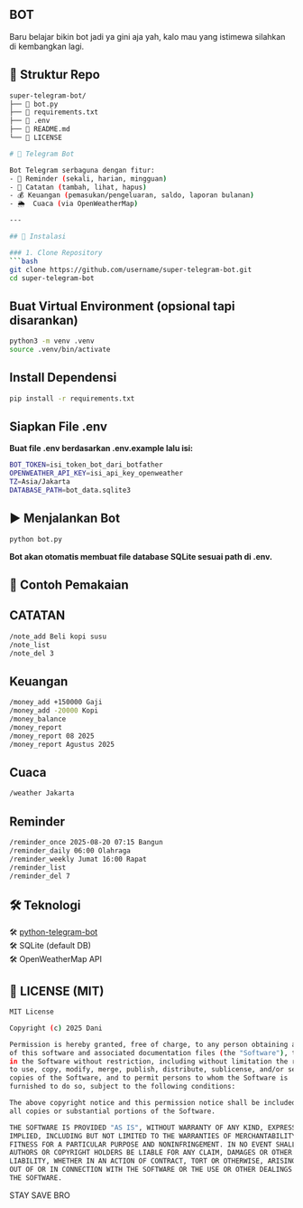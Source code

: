 ## BOT
Baru belajar bikin bot jadi ya gini aja yah, kalo mau yang istimewa silahkan di kembangkan lagi.

## 📂 Struktur Repo
```bash
super-telegram-bot/
├── 📂 bot.py
├── 📂 requirements.txt
├── 📂 .env
├── 📂 README.md
└── 📂 LICENSE

# 🤖 Telegram Bot

Bot Telegram serbaguna dengan fitur:
- 📅 Reminder (sekali, harian, mingguan)
- 📝 Catatan (tambah, lihat, hapus)
- 💰 Keuangan (pemasukan/pengeluaran, saldo, laporan bulanan)
- 🌦️  Cuaca (via OpenWeatherMap)

---

## 🚀 Instalasi

### 1. Clone Repository
```bash
git clone https://github.com/username/super-telegram-bot.git
cd super-telegram-bot
```

## Buat Virtual Environment (opsional tapi disarankan)
```bash
python3 -m venv .venv
source .venv/bin/activate
```

## Install Dependensi
```bash
pip install -r requirements.txt
```

## Siapkan File .env
**Buat file .env berdasarkan .env.example lalu isi:**
```bash
BOT_TOKEN=isi_token_bot_dari_botfather
OPENWEATHER_API_KEY=isi_api_key_openweather
TZ=Asia/Jakarta
DATABASE_PATH=bot_data.sqlite3
```

## ▶️ Menjalankan Bot
```bash
python bot.py
```
**Bot akan otomatis membuat file database SQLite sesuai path di .env.**

## 📌 Contoh Pemakaian
## CATATAN
```bash
/note_add Beli kopi susu
/note_list
/note_del 3
```

## Keuangan
```bash
/money_add +150000 Gaji
/money_add -20000 Kopi
/money_balance
/money_report
/money_report 08 2025
/money_report Agustus 2025
```

## Cuaca
```bash
/weather Jakarta
```

## Reminder
```bash
/reminder_once 2025-08-20 07:15 Bangun
/reminder_daily 06:00 Olahraga
/reminder_weekly Jumat 16:00 Rapat
/reminder_list
/reminder_del 7
```

## 🛠️  Teknologi
🛠️  [python-telegram-bot](https://github.com/python-telegram-bot/python-telegram-bot)<br/>
🛠️  SQLite (default DB)<br/>
🛠️  OpenWeatherMap API<br/>

## 📄 LICENSE (MIT)
```bash
MIT License

Copyright (c) 2025 Dani

Permission is hereby granted, free of charge, to any person obtaining a copy
of this software and associated documentation files (the "Software"), to deal
in the Software without restriction, including without limitation the rights
to use, copy, modify, merge, publish, distribute, sublicense, and/or sell
copies of the Software, and to permit persons to whom the Software is
furnished to do so, subject to the following conditions:

The above copyright notice and this permission notice shall be included in
all copies or substantial portions of the Software.

THE SOFTWARE IS PROVIDED "AS IS", WITHOUT WARRANTY OF ANY KIND, EXPRESS OR
IMPLIED, INCLUDING BUT NOT LIMITED TO THE WARRANTIES OF MERCHANTABILITY,
FITNESS FOR A PARTICULAR PURPOSE AND NONINFRINGEMENT. IN NO EVENT SHALL THE
AUTHORS OR COPYRIGHT HOLDERS BE LIABLE FOR ANY CLAIM, DAMAGES OR OTHER
LIABILITY, WHETHER IN AN ACTION OF CONTRACT, TORT OR OTHERWISE, ARISING FROM,
OUT OF OR IN CONNECTION WITH THE SOFTWARE OR THE USE OR OTHER DEALINGS IN
THE SOFTWARE.
```

STAY SAVE BRO
